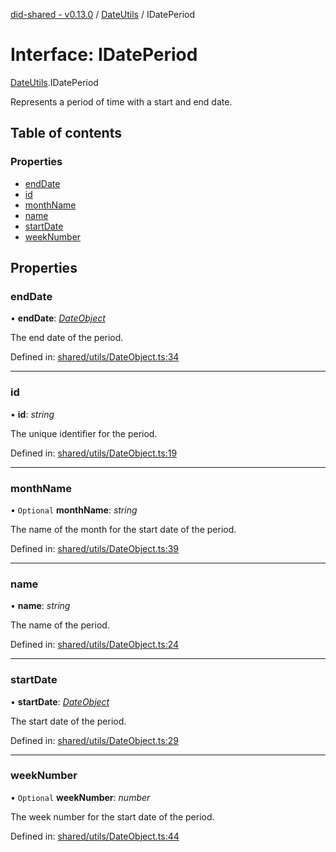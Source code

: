 [did-shared - v0.13.0](../README.md) / [DateUtils](../modules/dateutils.md) / IDatePeriod

# Interface: IDatePeriod

[DateUtils](../modules/dateutils.md).IDatePeriod

Represents a period of time with a start and end date.

## Table of contents

### Properties

- [endDate](dateutils.idateperiod.md#enddate)
- [id](dateutils.idateperiod.md#id)
- [monthName](dateutils.idateperiod.md#monthname)
- [name](dateutils.idateperiod.md#name)
- [startDate](dateutils.idateperiod.md#startdate)
- [weekNumber](dateutils.idateperiod.md#weeknumber)

## Properties

### endDate

• **endDate**: [*DateObject*](../classes/dateutils.dateobject.md)

The end date of the period.

Defined in: [shared/utils/DateObject.ts:34](https://github.com/Puzzlepart/did/blob/dev/shared/utils/DateObject.ts#L34)

___

### id

• **id**: *string*

The unique identifier for the period.

Defined in: [shared/utils/DateObject.ts:19](https://github.com/Puzzlepart/did/blob/dev/shared/utils/DateObject.ts#L19)

___

### monthName

• `Optional` **monthName**: *string*

The name of the month for the start date of the period.

Defined in: [shared/utils/DateObject.ts:39](https://github.com/Puzzlepart/did/blob/dev/shared/utils/DateObject.ts#L39)

___

### name

• **name**: *string*

The name of the period.

Defined in: [shared/utils/DateObject.ts:24](https://github.com/Puzzlepart/did/blob/dev/shared/utils/DateObject.ts#L24)

___

### startDate

• **startDate**: [*DateObject*](../classes/dateutils.dateobject.md)

The start date of the period.

Defined in: [shared/utils/DateObject.ts:29](https://github.com/Puzzlepart/did/blob/dev/shared/utils/DateObject.ts#L29)

___

### weekNumber

• `Optional` **weekNumber**: *number*

The week number for the start date of the period.

Defined in: [shared/utils/DateObject.ts:44](https://github.com/Puzzlepart/did/blob/dev/shared/utils/DateObject.ts#L44)
